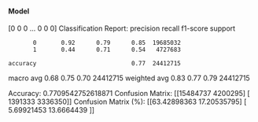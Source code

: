 #### Model
[0 0 0 ... 0 0 0]
Classification Report:
              precision    recall  f1-score   support

           0       0.92      0.79      0.85  19685032
           1       0.44      0.71      0.54   4727683

    accuracy                           0.77  24412715
   macro avg       0.68      0.75      0.70  24412715
weighted avg       0.83      0.77      0.79  24412715

Accuracy: 0.7709542752618871
Confusion Matrix:
[[15484737  4200295]
 [ 1391333  3336350]]
Confusion Matrix (%):
[[63.42898363 17.20535795]
 [ 5.69921453 13.6664439 ]]
